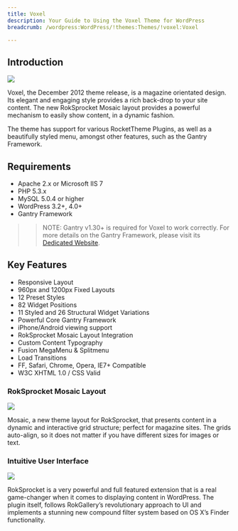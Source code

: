 ```yaml
---
title: Voxel
description: Your Guide to Using the Voxel Theme for WordPress
breadcrumb: /wordpress:WordPress/!themes:Themes/!voxel:Voxel

---
```


Introduction
-----

![][voxel]

Voxel, the December 2012 theme release, is a magazine orientated design. Its elegant and engaging style provides a rich back-drop to your site content. The new RokSprocket Mosaic layout provides a powerful mechanism to easily show content, in a dynamic fashion.

The theme has support for various RocketTheme Plugins, as well as a beautifully styled menu, amongst other features, such as the Gantry Framework.

Requirements
-----

* Apache 2.x or Microsoft IIS 7
* PHP 5.3.x
* MySQL 5.0.4 or higher
* WordPress 3.2+, 4.0+
* Gantry Framework

>> NOTE: Gantry v1.30+ is required for Voxel to work correctly. For more details on the Gantry Framework, please visit its [Dedicated Website][gantry].

Key Features
-----

* Responsive Layout
* 960px and 1200px Fixed Layouts
* 12 Preset Styles
* 82 Widget Positions
* 11 Styled and 26 Structural Widget Variations
* Powerful Core Gantry Framework
* iPhone/Android viewing support
* RokSprocket Mosaic Layout Integration
* Custom Content Typography
* Fusion MegaMenu & Splitmenu
* Load Transitions
* FF, Safari, Chrome, Opera, IE7+ Compatible
* W3C XHTML 1.0 / CSS Valid

### RokSprocket Mosaic Layout

![][roksprocket]

Mosaic, a new theme layout for RokSprocket, that presents content in a dynamic and interactive grid structure; perfect for magazine sites. The grids auto-align, so it does not matter if you have different sizes for images or text.

### Intuitive User Interface

![][roksprocket2]

RokSprocket is a very powerful and full featured extension that is a real game-changer when it comes to displaying content in WordPress. The plugin itself, follows RokGallery’s revolutionary approach to UI and implements a stunning new compound filter system based on OS X’s Finder functionality.

[gantry]: http://www.gantry-framework.org/
[gantry_install]: ../../start/gantry.md
[voxel]: assets/voxel2.jpeg
[roksprocket]: assets/roksprocket.jpg
[roksprocket2]: assets/roksprocket2.jpg
[gantry4]: assets/gantry4.jpg
[bootstrap]: http://twitter.github.com/bootstrap/